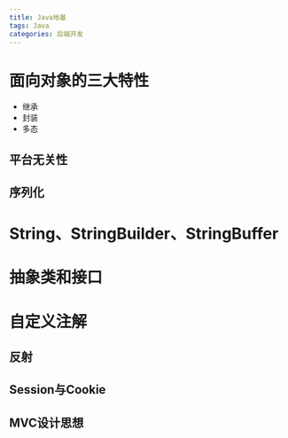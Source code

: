 ```yaml
---
title: Java地基
tags: Java
categories: 后端开发
---
```


<!-- more -->

# 面向对象的三大特性
* 继承
* 封装
* 多态

## 平台无关性

## 序列化

# String、StringBuilder、StringBuffer

# 抽象类和接口

# 自定义注解

## 反射

## Session与Cookie

## MVC设计思想
